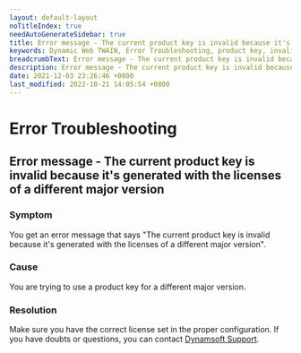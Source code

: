 ```yaml
---
layout: default-layout
noTitleIndex: true
needAutoGenerateSidebar: true
title: Error message - The current product key is invalid because it's generated with the licenses of a different major version
keywords: Dynamic Web TWAIN, Error Troubleshooting, product key, invalid, different major version
breadcrumbText: Error message - The current product key is invalid because it's generated with the licenses of a different major version
description: Error message - The current product key is invalid because it's generated with the licenses of a different major version
date: 2021-12-03 23:26:46 +0800
last_modified: 2022-10-21 14:05:54 +0800
---
```


# Error Troubleshooting

## Error message - The current product key is invalid because it's generated with the licenses of a different major version

### Symptom

You get an error message that says "The current product key is invalid because it's generated with the licenses of a different major version".

### Cause

You are trying to use a product key for a different major version.

### Resolution

Make sure you have the correct license set in the proper configuration. If you have doubts or questions, you can contact <a href="mailto:support@dynamsoft.com" target="_blank">Dynamsoft Support</a>.

